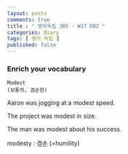 ```yaml
---
layout: posts
comments: true
title : " 영어독립 365 - W17 D02 "
categories: Diary
tags: [ 영어 독립 ]
published: false
---
```


### Enrich your vocabulary

```
Modest
(보통의, 겸손한)
```

Aaron was jogging at a modest speed.

The project was modest in size.

The man was modest about his success.

modesty
 : 겸손 (=humility)
